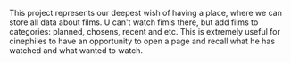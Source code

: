 This project represents our deepest wish of having a place, where we can store all data about films. U can't watch fimls there, but add films to categories: planned, chosens, recent and etc. This is extremely useful for cinephiles to have an opportunity to open a page and recall what he has watched and what wanted to watch. 
